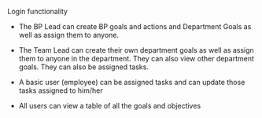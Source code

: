 Login functionality

- The BP Lead can create BP goals and actions and Department Goals as well
as assign them to anyone.

- The Team Lead can create their own department goals as well as assign 
them to anyone in the department.  They can also view other department 
goals.  They can also be assigned tasks.

- A basic user (employee) can be assigned tasks and can update those tasks
assigned to him/her 

- All users can view a table of all the goals and objectives 

